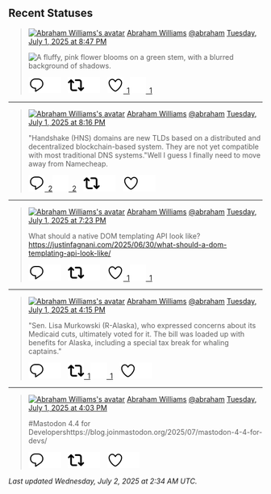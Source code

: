 ## Recent Statuses

> <a href="https://indieweb.social/@abraham"><img alt="Abraham Williams's avatar" src="https://cdn.masto.host/indiewebsocial/accounts/avatars/109/292/540/382/343/163/original/d00f2e03ce9c85b1.jpg" height="24" width="24" ></a> [Abraham Williams](https://indieweb.social/@abraham) [@abraham](https://indieweb.social/@abraham) [Tuesday, July 1, 2025 at 8:47 PM](https://indieweb.social/@abraham/114779937391217996)
>
> 
>
> ![A fluffy, pink flower blooms on a green stem, with a blurred background of shadows.](https://cdn.masto.host/indiewebsocial/media_attachments/files/114/779/937/221/758/382/original/75ec2252ac1affd8.jpg)
>
> [![Reply](./images/reply_light.svg#gh-light-mode-only "Reply")](https://indieweb.social/@abraham/114779937391217996#gh-light-mode-only)[![Reply](./images/reply.svg#gh-dark-mode-only "Reply")](https://indieweb.social/@abraham/114779937391217996#gh-dark-mode-only)&emsp;[![Boost](./images/retweet_light.svg#gh-light-mode-only "Boost")](https://indieweb.social/@abraham/114779937391217996#gh-light-mode-only)[![Boost](./images/retweet.svg#gh-dark-mode-only "Boost")](https://indieweb.social/@abraham/114779937391217996#gh-dark-mode-only)&emsp;[![Favorite](./images/like_light.svg#gh-light-mode-only "Favorite")&ensp;1](https://indieweb.social/@abraham/114779937391217996#gh-light-mode-only)[![Favorite](./images/like.svg#gh-dark-mode-only "Favorite")&ensp;1](https://indieweb.social/@abraham/114779937391217996#gh-dark-mode-only)


---

> <a href="https://indieweb.social/@abraham"><img alt="Abraham Williams's avatar" src="https://cdn.masto.host/indiewebsocial/accounts/avatars/109/292/540/382/343/163/original/d00f2e03ce9c85b1.jpg" height="24" width="24" ></a> [Abraham Williams](https://indieweb.social/@abraham) [@abraham](https://indieweb.social/@abraham) [Tuesday, July 1, 2025 at 8:16 PM](https://indieweb.social/@abraham/114779814611805304)
>
> &quot;Handshake (HNS) domains are new TLDs based on a distributed and decentralized blockchain-based system. They are not yet compatible with most traditional DNS systems.&quot;Well I guess I finally need to move away from Namecheap.
>
> [![Reply](./images/reply_light.svg#gh-light-mode-only "Reply")&ensp;2](https://indieweb.social/@abraham/114779814611805304#gh-light-mode-only)[![Reply](./images/reply.svg#gh-dark-mode-only "Reply")&ensp;2](https://indieweb.social/@abraham/114779814611805304#gh-dark-mode-only)&emsp;[![Boost](./images/retweet_light.svg#gh-light-mode-only "Boost")](https://indieweb.social/@abraham/114779814611805304#gh-light-mode-only)[![Boost](./images/retweet.svg#gh-dark-mode-only "Boost")](https://indieweb.social/@abraham/114779814611805304#gh-dark-mode-only)&emsp;[![Favorite](./images/like_light.svg#gh-light-mode-only "Favorite")](https://indieweb.social/@abraham/114779814611805304#gh-light-mode-only)[![Favorite](./images/like.svg#gh-dark-mode-only "Favorite")](https://indieweb.social/@abraham/114779814611805304#gh-dark-mode-only)


---

> <a href="https://indieweb.social/@abraham"><img alt="Abraham Williams's avatar" src="https://cdn.masto.host/indiewebsocial/accounts/avatars/109/292/540/382/343/163/original/d00f2e03ce9c85b1.jpg" height="24" width="24" ></a> [Abraham Williams](https://indieweb.social/@abraham) [@abraham](https://indieweb.social/@abraham) [Tuesday, July 1, 2025 at 7:23 PM](https://indieweb.social/@abraham/114779607201379224)
>
> What should a native DOM templating API look like?https://justinfagnani.com/2025/06/30/what-should-a-dom-templating-api-look-like/
>
> [![Reply](./images/reply_light.svg#gh-light-mode-only "Reply")](https://indieweb.social/@abraham/114779607201379224#gh-light-mode-only)[![Reply](./images/reply.svg#gh-dark-mode-only "Reply")](https://indieweb.social/@abraham/114779607201379224#gh-dark-mode-only)&emsp;[![Boost](./images/retweet_light.svg#gh-light-mode-only "Boost")](https://indieweb.social/@abraham/114779607201379224#gh-light-mode-only)[![Boost](./images/retweet.svg#gh-dark-mode-only "Boost")](https://indieweb.social/@abraham/114779607201379224#gh-dark-mode-only)&emsp;[![Favorite](./images/like_light.svg#gh-light-mode-only "Favorite")&ensp;1](https://indieweb.social/@abraham/114779607201379224#gh-light-mode-only)[![Favorite](./images/like.svg#gh-dark-mode-only "Favorite")&ensp;1](https://indieweb.social/@abraham/114779607201379224#gh-dark-mode-only)


---

> <a href="https://indieweb.social/@abraham"><img alt="Abraham Williams's avatar" src="https://cdn.masto.host/indiewebsocial/accounts/avatars/109/292/540/382/343/163/original/d00f2e03ce9c85b1.jpg" height="24" width="24" ></a> [Abraham Williams](https://indieweb.social/@abraham) [@abraham](https://indieweb.social/@abraham) [Tuesday, July 1, 2025 at 4:15 PM](https://indieweb.social/@abraham/114778866459516382)
>
> &quot;Sen. Lisa Murkowski (R-Alaska), who expressed concerns about its Medicaid cuts, ultimately voted for it. The bill was loaded up with benefits for Alaska, including a special tax break for whaling captains.&quot;
>
> [![Reply](./images/reply_light.svg#gh-light-mode-only "Reply")](https://indieweb.social/@abraham/114778866459516382#gh-light-mode-only)[![Reply](./images/reply.svg#gh-dark-mode-only "Reply")](https://indieweb.social/@abraham/114778866459516382#gh-dark-mode-only)&emsp;[![Boost](./images/retweet_light.svg#gh-light-mode-only "Boost")&ensp;1](https://indieweb.social/@abraham/114778866459516382#gh-light-mode-only)[![Boost](./images/retweet.svg#gh-dark-mode-only "Boost")&ensp;1](https://indieweb.social/@abraham/114778866459516382#gh-dark-mode-only)&emsp;[![Favorite](./images/like_light.svg#gh-light-mode-only "Favorite")](https://indieweb.social/@abraham/114778866459516382#gh-light-mode-only)[![Favorite](./images/like.svg#gh-dark-mode-only "Favorite")](https://indieweb.social/@abraham/114778866459516382#gh-dark-mode-only)


---

> <a href="https://indieweb.social/@abraham"><img alt="Abraham Williams's avatar" src="https://cdn.masto.host/indiewebsocial/accounts/avatars/109/292/540/382/343/163/original/d00f2e03ce9c85b1.jpg" height="24" width="24" ></a> [Abraham Williams](https://indieweb.social/@abraham) [@abraham](https://indieweb.social/@abraham) [Tuesday, July 1, 2025 at 4:03 PM](https://indieweb.social/@abraham/114778819556657564)
>
> #Mastodon 4.4 for Developershttps://blog.joinmastodon.org/2025/07/mastodon-4-4-for-devs/
>
> [![Reply](./images/reply_light.svg#gh-light-mode-only "Reply")](https://indieweb.social/@abraham/114778819556657564#gh-light-mode-only)[![Reply](./images/reply.svg#gh-dark-mode-only "Reply")](https://indieweb.social/@abraham/114778819556657564#gh-dark-mode-only)&emsp;[![Boost](./images/retweet_light.svg#gh-light-mode-only "Boost")](https://indieweb.social/@abraham/114778819556657564#gh-light-mode-only)[![Boost](./images/retweet.svg#gh-dark-mode-only "Boost")](https://indieweb.social/@abraham/114778819556657564#gh-dark-mode-only)&emsp;[![Favorite](./images/like_light.svg#gh-light-mode-only "Favorite")](https://indieweb.social/@abraham/114778819556657564#gh-light-mode-only)[![Favorite](./images/like.svg#gh-dark-mode-only "Favorite")](https://indieweb.social/@abraham/114778819556657564#gh-dark-mode-only)


_Last updated Wednesday, July 2, 2025 at 2:34 AM UTC._
